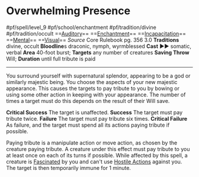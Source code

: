 # Overwhelming Presence
#pf/spell/level_9 #pf/school/enchantment #pf/tradition/divine #pf/tradition/occult
==[Auditory](../../../Traits/Auditory.md)== ==[Enchantment](../../../Traits/Enchantment.md)== ==[Incapacitation](../../../Traits/Incapacitation.md)== ==[Mental](../../../Traits/Mental.md)== ==[Visual](../../../Traits/Visual.md)==
*Source* Core Rulebook pg. 356 3.0
**Traditions** divine, occult
**Bloodline**s draconic, nymph, wyrmblessed
**Cast** ►► somatic, verbal
**Area** 40-foot burst; **Targets** any number of creatures
**Saving Throw** Will; **Duration** until full tribute is paid

---
You surround yourself with supernatural splendor, appearing to be a god or similarly majestic being. You choose the aspects of your new majestic appearance. This causes the targets to pay tribute to you by bowing or using some other action in keeping with your appearance. The number of times a target must do this depends on the result of their Will save.

**Critical Success** The target is unaffected.
**Success** The target must pay tribute twice.
**Failure** The target must pay tribute six times.
**Critical Failure** As failure, and the target must spend all its actions paying tribute if possible.

Paying tribute is a manipulate action or move action, as chosen by the creature paying tribute. A creature under this effect must pay tribute to you at least once on each of its turns if possible. While affected by this spell, a creature is [Fascinated](../../../Conditions/Fascinated.md) by you and can't use [Hostile Actions](../../../Rules/Hostile%20Actions.md) against you. The target is then temporarily immune for 1 minute.